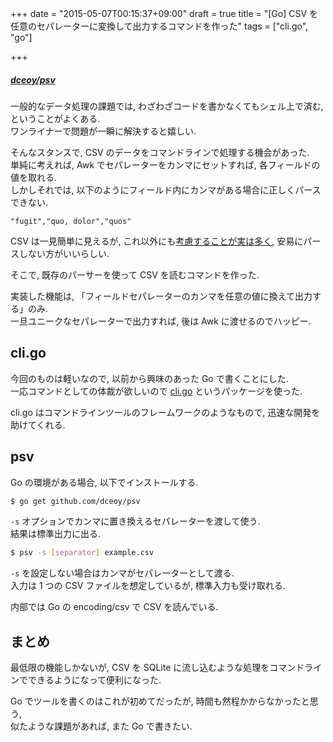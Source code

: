 +++
date = "2015-05-07T00:15:37+09:00"
draft = true
title = "[Go] CSV を任意のセパレーターに変換して出力するコマンドを作った"
tags = ["cli.go", "go"]

+++

##### [dceoy/psv](https://github.com/dceoy/psv)

一般的なデータ処理の課題では, わざわざコードを書かなくてもシェル上で済む, ということがよくある.  
ワンライナーで問題が一瞬に解決すると嬉しい.

そんなスタンスで, CSV のデータをコマンドラインで処理する機会があった.  
単純に考えれば, Awk でセパレーターをカンマにセットすれば, 各フィールドの値を取れる.  
しかしそれでは, 以下のようにフィールド内にカンマがある場合に正しくパースできない.

    "fugit","quo, dolor","quos"

CSV は一見簡単に見えるが, これ以外にも[考慮することが実は多く](http://postd.cc/so-you-want-to-write-your-own-csv-code/), 安易にパースしない方がいいらしい.

そこで, 既存のパーサーを使って CSV を読むコマンドを作った.

実装した機能は, 「フィールドセパレーターのカンマを任意の値に換えて出力する」のみ.  
一旦ユニークなセパレーターで出力すれば, 後は Awk に渡せるのでハッピー.

cli.go
------

今回のものは軽いなので, 以前から興味のあった Go で書くことにした.  
一応コマンドとしての体裁が欲しいので [cli.go](https://github.com/codegangsta/cli) というパッケージを使った.

cli.go はコマンドラインツールのフレームワークのようなもので, 迅速な開発を助けてくれる.

psv
---

Go の環境がある場合, 以下でインストールする.

```sh
$ go get github.com/dceoy/psv
```

`-s` オプションでカンマに置き換えるセパレーターを渡して使う.  
結果は標準出力に出る.

```sh
$ psv -s [separator] example.csv
```

`-s` を設定しない場合はカンマがセパレーターとして渡る.  
入力は 1 つの CSV ファイルを想定しているが, 標準入力も受け取れる.

内部では Go の encoding/csv で CSV を読んでいる.

まとめ
------

最低限の機能しかないが, CSV を SQLite に流し込むような処理をコマンドラインでできるようになって便利になった.

Go でツールを書くのはこれが初めてだったが, 時間も然程かからなかったと思う,  
似たような課題があれば, また Go で書きたい.


<script>
  amzn_assoc_default_search_key = "golang";
</script>
